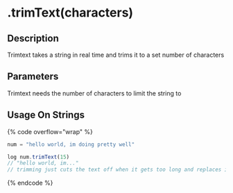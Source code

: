 # .trimText(characters)

## Description

Trimtext takes a string in real time and trims it to a set number of characters

## Parameters

Trimtext needs the number of characters to limit the string to

## Usage On Strings

{% code overflow="wrap" %}
```javascript
num = "hello world, im doing pretty well"

log num.trimText(15)
// "hello world, im..."
// trimming just cuts the text off when it gets too long and replaces it with a ...
```
{% endcode %}
